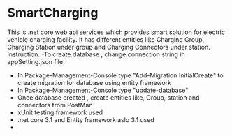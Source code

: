 # SmartCharging
This is .net core web api services which provides smart solution for electric vehicle charging facility. It has different entities like Charging Group, Charging Station under group and Charging Connectors under station.
Instruction:
-To create database , change connection string in appSetting.json file
- In Package-Management-Console type "Add-Migration InitialCreate" to create migration for database using entity framework
- In Package-Management-Console type "update-database"
- Once database created , create entities like, Group, station and connectors from PostMan
- xUnit testing framework used
- .net core 3.1 and Entity framework aslo 3.1 used
- 

